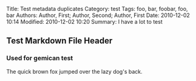 Title: Test metadata duplicates
Category: test
Tags: foo, bar, foobar, foo, bar
Authors: Author, First; Author, Second; Author, First
Date: 2010-12-02 10:14
Modified: 2010-12-02 10:20
Summary: I have a lot to test

## Test Markdown File Header

### Used for gemican test

The quick brown fox jumped over the lazy dog's back.
